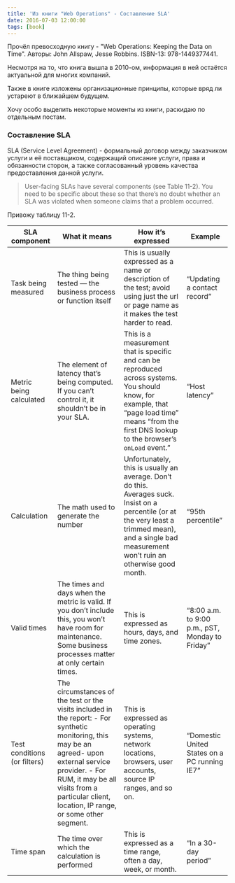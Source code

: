 ```yaml
---
title: 'Из книги "Web Operations" - Составление SLA'
date: 2016-07-03 12:00:00
tags: [book]
---
```

Прочёл превосходную книгу - "Web Operations: Keeping the Data on Time". Авторы: John Allspaw, Jesse Robbins. ISBN-13: 978-1449377441.

Несмотря на то, что книга вышла в 2010-ом, информация в ней остаётся актуальной для многих компаний.

Также в книге изложены организационные принципы, которые вряд ли устареют в ближайшем будущем.

Хочу особо выделить некоторые моменты из книги, раскидаю по отдельным постам.

### Составление SLA
SLA (Service Level Agreement) - формальный договор между заказчиком услуги и её поставщиком, содержащий описание услуги, права и обязанности сторон, а также согласованный уровень качества предоставления данной услуги.

> User-facing SLAs have several components (see Table 11-2). You need to be specific about these so that there’s no doubt whether an SLA was violated when someone claims that a problem occurred.

Привожу таблицу 11-2.

| SLA component       | What it means                                                  | How it’s expressed                                                                                                                         | Example |
|---------------------|----------------------------------------------------------------|--------------------------------------------------------------------------------------------------------------------------------------------|---------|
| Task being measured | The thing being tested — the business process or function itself | This is usually expressed as a name or description of the test; avoid using just the url or page name as it makes the test harder to read. |“Updating  a contact  record”|
|Metric being  calculated|The element of latency that’s being computed. If you can’t control it, it shouldn’t be in your SLA.|This is a measurement  that is specific and can be reproduced across systems. You should know, for example, that “page load time” means “from the first DNS lookup to the browser’s `onLoad` event.”|“Host latency”|
|Calculation|The math used to generate the number|Unfortunately, this is usually an average. Don’t do this. Averages suck. Insist on a percentile (or  at the very least a trimmed  mean), and a single bad measurement won’t ruin an otherwise good month.|“95th percentile”|
|Valid times|The times and days when the metric is valid. If you don’t include this, you won’t have room for maintenance. Some business processes matter at only certain times.|This is expressed as hours, days, and time zones.|“8:00 a.m. to 9:00  p.m., pST, Monday to Friday”|
|Test conditions (or filters)|The circumstances of the test or the visits included in the report: - For synthetic monitoring, this may be an agreed- upon external service provider. - For RUM, it may be all visits from a particular client, location, IP range, or some other segment.|This is expressed as operating systems, network locations, browsers, user accounts, source IP ranges, and so on.|“Domestic United States on a PC running IE7”|
|Time span|The time over which the calculation is performed|This is expressed as a time range, often a day, week, or month.|“In a 30-day period”|
